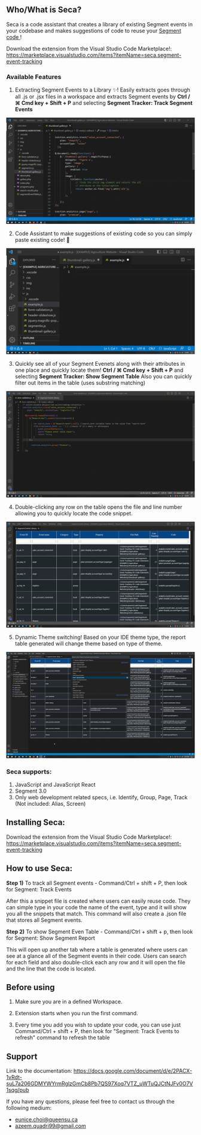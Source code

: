  ##  Who/What is Seca?

Seca is a code assistant that creates a library of existing Segment events in your codebase and makes suggestions of code to reuse your <a href="https://segment.com">Segment code </a>!  

Download the extension from the Visual Studio Code Marketplace!:
https://marketplace.visualstudio.com/items?itemName=seca.segment-event-tracking

### Available Features

1. Extracting Segment Events to a Library ✨! Easily extracts goes through all .js or .jsx files in a workspace and extracts Segment events by <b>Ctrl / ⌘ Cmd key + Shift + P</b> and selecting <b>Segment Tracker: Track Segment Events</b>

![Alt Text](media/track.gif)

2. Code Assistant to make suggestions of existing code so you can simply paste existing code! 🥰

![Alt Text](media/autocomplete.gif)

3. Quickly see all of your Segment Evenets along with their attributes in one place and quickly locate them! <b>Ctrl / ⌘ Cmd key + Shift + P</b> and selecting <b>Segment Tracker: Show Segment Table</b> Also you can quickly filter out items in the table (uses substring matching)

![Alt Text](media/table.gif)

4. Double-clicking any row on the table opens the file and line number allowing you to quickly locate the code snippet.

![Alt Text](media/locate.gif)

5. Dynamic Theme switching! Based on your IDE theme type, the report table generated will change theme based on type of theme. 

![Alt Text](media/themeSwitch.gif)


### Seca supports:

1. JavaScript and JavaScript React
2. Segment 3.0
3. Only web development related specs, i.e. Identify, Group, Page, Track (Not included: Alias, Screen)

## Installing Seca:

Download the extension from the Visual Studio Code Marketplace!:
https://marketplace.visualstudio.com/items?itemName=seca.segment-event-tracking

## How to use Seca:

**Step 1)** To track all Segment events - Command/Ctrl + shift + P, then look for Segment: Track Events

After this a snippet file is created where users can easily reuse code. They can simple type in your code the name of the event, type and it will show you all the snippets that match. This command will also create a .json file that stores all Segment events.

**Step 2)** To show Segment Even Table - Command/Ctrl + shift + p, then look for Segment: Show Segment Report

This will open up another tab where a table is generated where users can see at a glance all of the Segment events in their code. Users can search for each field and also double-click each any row and it will open the file and the line that the code is located.

## Before using

1. Make sure you are in a defined Workspace.

2. Extension starts when you run the first command.

3. Every time you add you wish to update your code, you can use just Command/Ctrl + shift + P, then look for "Segment: Track Events to refresh" command to refresh the table

## Support

Link to the documentation:
https://docs.google.com/document/d/e/2PACX-1vRdt-suL7a206GDMYWYrmRglzGmCb8Pb7QS97Xoq7VTZ_uWTuQJCtNJFv0O7V1sqg/pub

If you have any questions, please feel free to contact us through the following medium: 

- eunice.choi@queensu.ca
- azeem.quadri99@gmail.com